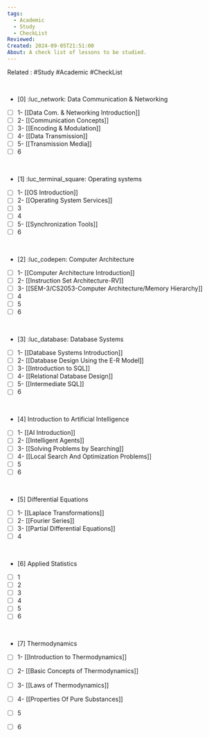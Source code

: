 ```yaml
---
tags:
  - Academic
  - Study
  - CheckList
Reviewed: 
Created: 2024-09-05T21:51:00
About: A check list of lessons to be studied.
---
```

Related : #Study #Academic #CheckList

<br>


- [0] :luc_network: Data Communication & Networking
- [ ] 1- [[Data Com. & Networking Introduction]] 
- [ ] 2- [[Communication Concepts]]
- [ ] 3- [[Encoding & Modulation]]
- [ ] 4- [[Data Transmission]]
- [ ] 5- [[Transmission Media]]
- [ ] 6

<br>

- [1] :luc_terminal_square: Operating systems
- [ ] 1- [[OS Introduction]]
- [ ] 2- [[Operating System Services]]
- [ ] 3
- [ ] 4
- [ ] 5- [[Synchronization Tools]]
- [ ] 6

<br>

- [2] :luc_codepen: Computer Architecture
- [ ] 1- [[Computer Architecture Introduction]]
- [ ] 2- [[Instruction Set Architecture-RV]]
- [ ] 3- [[SEM-3/CS2053-Computer Architecture/Memory Hierarchy]]
- [ ] 4
- [ ] 5
- [ ] 6

<br>

- [3] :luc_database: Database Systems
- [ ] 1- [[Database Systems Introduction]]
- [ ] 2- [[Database Design Using the E-R Model]]
- [ ] 3- [[Introduction to SQL]]
- [ ] 4- [[Relational Database Design]]
- [ ] 5- [[Intermediate SQL]]
- [ ] 6

<br>

- [4] Introduction to Artificial Intelligence 
- [ ] 1- [[AI Introduction]]
- [ ] 2- [[Intelligent Agents]]
- [ ] 3- [[Solving Problems by Searching]]
- [ ] 4- [[Local Search And Optimization Problems]]
- [ ] 5
- [ ] 6

<br>

- [5] Differential Equations
- [ ] 1- [[Laplace Transformations]]
- [ ] 2- [[Fourier Series]]
- [ ] 3- [[Partial Differential Equations]]
- [ ] 4

<br>

- [6] Applied Statistics
- [ ] 1
- [ ] 2
- [ ] 3
- [ ] 4
- [ ] 5
- [ ] 6

<br>

- [7] Thermodynamics
- [ ] 1- [[Introduction to Thermodynamics]]
- [ ] 2- [[Basic Concepts of Thermodynamics]]
- [ ] 3- [[Laws of Thermodynamics]]
- [ ] 4- [[Properties Of Pure Substances]]
- [ ] 5
- [ ] 6

